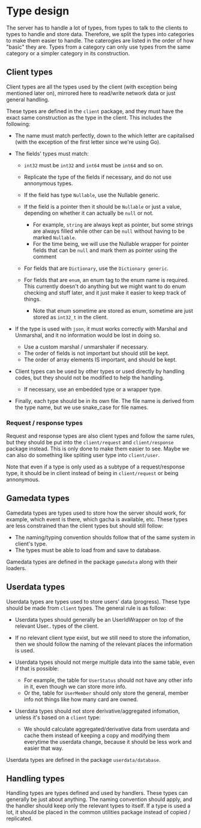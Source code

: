 # Type design
The server has to handle a lot of types, from types to talk to the clients to types to handle and store data. Therefore, we split the types into categories to make them easier to handle. The caterogies are listed in the order of how "basic" they are. Types from a category can only use types from the same category or a simpler category in its construction. 

## Client types
Client types are all the types used by the client (with exception being mentioned later on), mirrored here to read/write network data or just general handling.

These types are defined in the `client` package, and they must have the exact same construction as the type in the client. This includes the following:

- The name must match perfectly, down to the which letter are capitalised (with the exception of the first letter since we're using Go).
- The fields' types must match:

  - `int32` must be `int32` and `int64` must be `int64` and so on.
  - Replicate the type of the fields if necessary, and do not use annonymous types.
  - If the field has type `Nullable`, use the Nullable generic.
  - If the field is a pointer then it should be `Nullable` or just a value, depending on whether it can actually be `null` or not.
  
    - For example, `string` are always kept as pointer, but some strings are always filled while other can be `null` without having to be marked `Nullable`.
    - For the time being, we will use the Nullable wrapper for pointer fields that can be `null` and mark them as pointer using the comment
  - For fields that are `Dictionary`, use the `Dictionary generic`.
  - For fields that are `enum`, an enum tag to the enum name is required. This currently doesn't do anything but we might want to do enum checking and stuff later, and it just make it easier to keep track of things.

    - Note that enum sometime are stored as enum, sometime are just stored as `int32_t` in the client.

- If the type is used with `json`, it must works correctly with Marshal and Unmarshal, and it no information would be lost in doing so.

  - Use a custom marshal / unmarshaler if necessary.
  - The order of fields is not important but should still be kept.
  - The order of array elements IS important, and should be kept.
- Client types can be used by other types or used directly by handling codes, but they should not be modified to help the handling. 

  - If necessary, use an embedded type or a wrapper type.
- Finally, each type should be in its own file. The file name is derived from the type name, but we use snake_case for file names.

### Request / response types
Request and response types are also client types and follow the same rules, but they should be put into the `client/request` and `client/response` package instead. This is only done to make them easier to see. Maybe we can also do something like spliting user type into `client/user`.

Note that even if a type is only used as a subtype of a request/response type, it should be in client instead of being in `client/request` or being annonymous.

## Gamedata types
Gamedata types are types used to store how the server should work, for example, which event is there, which gacha is available, etc. These types are less constrained than the client types but should still follow:

- The naming/typing convention shoulds follow that of the same system in client's type.
- The types must be able to load from and save to database.

Gamedata types are defined in the package `gamedata` along with their loaders.

## Userdata types
Userdata types are types used to store users' data (progress). These type should be made from `client` types. The general rule is as follow:

- Userdata types should generally be an UserIdWrapper on top of the relevant User.. types of the client.
- If no relevant client type exist, but we still need to store the infomation, then we should follow the naming of the relevant places the information is used.
- Userdata types should not merge multiple data into the same table, even if that is possible:
  
  - For example, the table for `UserStatus` should not have any other info in it, even though we can store more info.
  - Or the, table for `UserMember` should only store the general, member info not things like how many card are owned.
- Userdata types should not store derivative/aggregated infomation, unless it's based on a `client` type:

  - We should calculate aggregated/derivative data from userdata and cache them instead of keeping a copy and modifying them everytime the userdata change, because it should be less work and easier that way.

Userdata types are defined in the package `userdata/database`. 

## Handling types
Handling types are types defined and used by handlers. These types can generally be just about anything. The naming convention should apply, and the handler should keep only the relevant types to itself. If a type is used a lot, it should be placed in the common utilities package instead of copied / replicated.